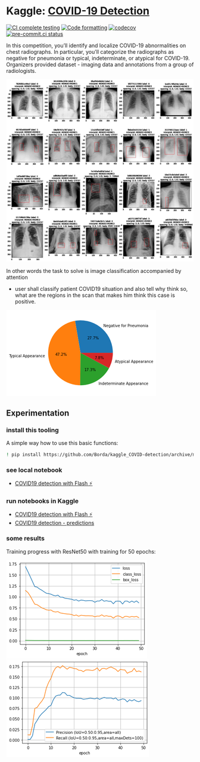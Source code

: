 # Kaggle: [COVID-19 Detection](https://www.kaggle.com/c/siim-covid19-detection)

[![CI complete testing](https://github.com/Borda/kaggle_COVID-detection/actions/workflows/ci_testing.yml/badge.svg?branch=main&event=push)](https://github.com/Borda/kaggle_COVID-detection/actions/workflows/ci_testing.yml)
[![Code formatting](https://github.com/Borda/kaggle_COVID-detection/actions/workflows/code-format.yml/badge.svg?branch=main&event=push)](https://github.com/Borda/kaggle_COVID-detection/actions/workflows/code-format.yml)
[![codecov](https://codecov.io/gh/Borda/kaggle_COVID-detection/branch/main/graph/badge.svg)](https://codecov.io/gh/Borda/kaggle_COVID-detection)
[![pre-commit.ci status](https://results.pre-commit.ci/badge/github/Borda/kaggle_COVID-detection/main.svg)](https://results.pre-commit.ci/latest/github/Borda/kaggle_COVID-detection/main)

In this competition, you’ll identify and localize COVID-19 abnormalities on chest radiographs.
In particular, you'll categorize the radiographs as negative for pneumonia or typical, indeterminate, or atypical for COVID-19.
Organizers provided dataset - imaging data and annotations from a group of radiologists.

![Sample images](./assets/image-class-samples.jpg)

In other words the task to solve is image classification accompanied by attention

- user shall classify patient COVID19 situation and also tell why think so, what are the regions in the scan that makes him think this case is positive.

![Label distribution](./assets/labels-pie.png)

## Experimentation

### install this tooling

A simple way how to use this basic functions:

```bash
! pip install https://github.com/Borda/kaggle_COVID-detection/archive/main.zip
```

### see local notebook

- [COVID19 detection with Flash ⚡](notebooks/COVID-detection-with-Lightning-Flash.ipynb)


### run notebooks in Kaggle

- [COVID19 detection with Flash ⚡](https://www.kaggle.com/jirkaborovec/covid-detection-with-lightning-flash)
- [COVID19 detection - predictions](https://www.kaggle.com/jirkaborovec/covid-detection-with-lightning-flash-predictions)

### some results

Training progress with ResNet50 with training  for 50 epochs:

![Training process](./assets/logging-loss.png)
![Training process](./assets/logging-metric.png)
